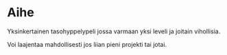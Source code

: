 # Aihe
Yksinkertainen tasohyppelypeli jossa varmaan yksi leveli ja joitain vihollisia.

Voi laajentaa mahdollisesti jos liian pieni projekti tai jotai.